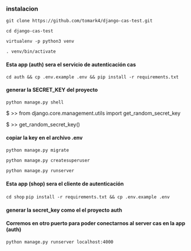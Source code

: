 
### instalacion

`git clone https://github.com/tomark4/django-cas-test.git`

`cd django-cas-test`

`virtualenv -p python3 venv`

`. venv/bin/activate`

#### Esta app (auth) sera el servicio de autenticación cas

`cd auth && cp .env.example .env && pip install -r requirements.txt`

#### generar la SECRET_KEY del proyecto
`python manage.py shell`

$ >> from django.core.management.utils import get_random_secret_key

$ >> get_random_secret_key()

#### copiar la key en el archivo .env

`python manage.py migrate`

`python manage.py createsuperuser`

`python manage.py runserver`

#### Esta app (shop) sera el cliente de autenticación

`cd shop`
`pip install -r requirements.txt && cp .env.example .env` 

#### generar la secret_key como el el proyecto auth

#### Corremos en otro puerto para poder conectarnos al server cas en la app (auth)

`python manage.py runserver localhost:4000`


